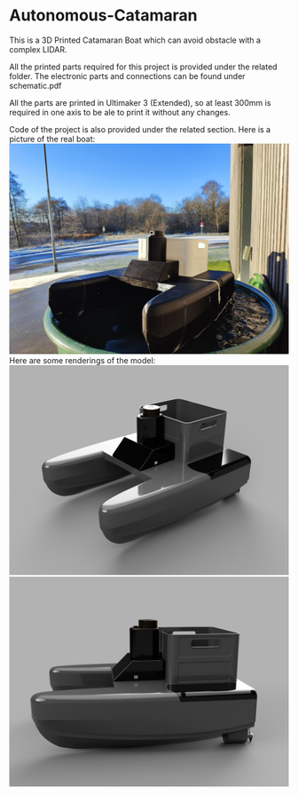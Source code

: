 # Autonomous-Catamaran
This is a 3D Printed Catamaran Boat which can avoid obstacle with a complex LIDAR.

All the printed parts required for this project is provided under the related folder.
The electronic parts and connections can be found under schematic.pdf

All the parts are printed in Ultimaker 3 (Extended), so at least 300mm is required in one axis to be ale to print it without any changes. 

Code of the project is also provided under the related section.
Here is a picture of the real boat:
![](images/photo_2022-12-08_14-38-08.jpg)
Here are some renderings of the model:
![](images/b7cf28cb-0849-4c41-859e-3c9be226f2d1.PNG)
![](images/0561e7c6-cd77-4602-9386-8ef7deca554f.PNG)
